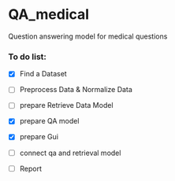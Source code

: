 # QA_medical
Question answering model for medical questions

### To do list:
- [x] Find a Dataset
- [ ] Preprocess Data & Normalize Data
- [ ] prepare Retrieve Data Model
- [x] prepare QA model
- [x] prepare Gui 
- [ ] connect qa and retrieval model
- [ ] Report

